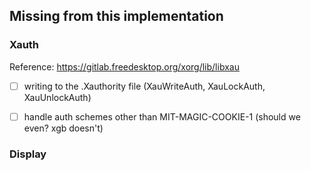 ## Missing from this implementation

### Xauth

Reference: https://gitlab.freedesktop.org/xorg/lib/libxau

- [ ] writing to the .Xauthority file (XauWriteAuth, XauLockAuth, XauUnlockAuth)

- [ ] handle auth schemes other than MIT-MAGIC-COOKIE-1
  (should we even? xgb doesn't)

### Display
